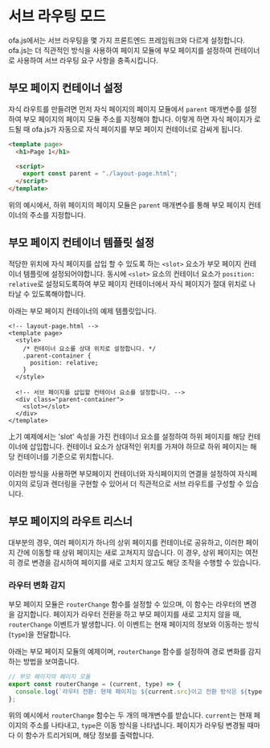 # 서브 라우팅 모드

ofa.js에서는 서브 라우팅을 몇 가지 프론트엔드 프레임워크와 다르게 설정합니다. ofa.js는 더 직관적인 방식을 사용하여 페이지 모듈에 부모 페이지를 설정하여 컨테이너로 사용하여 서브 라우팅 요구 사항을 충족시킵니다.

## 부모 페이지 컨테이너 설정

자식 라우트를 만들려면 먼저 자식 페이지의 페이지 모듈에서 `parent` 매개변수를 설정하여 부모 페이지의 페이지 모듈 주소를 지정해야 합니다. 이렇게 하면 자식 페이지가 로드될 때 ofa.js가 자동으로 자식 페이지를 부모 페이지 컨테이너로 감싸게 됩니다.

```html
<template page>
  <h1>Page 1</h1>

  <script>
    export const parent = "./layout-page.html";
  </script>
</template>
```

위의 예시에서, 하위 페이지의 페이지 모듈은 `parent` 매개변수를 통해 부모 페이지 컨테이너의 주소를 지정합니다.

## 부모 페이지 컨테이너 템플릿 설정

적당한 위치에 자식 페이지를 삽입 할 수 있도록 하는 `<slot>` 요소가 부모 페이지 컨테이너 템플릿에 설정되어야합니다. 동시에 `<slot>` 요소의 컨테이너 요소가 `position: relative`로 설정되도록하여 부모 페이지 컨테이너에서 자식 페이지가 절대 위치로 나타날 수 있도록해야합니다.

아래는 부모 페이지 컨테이너의 예제 템플릿입니다.

```
<!-- layout-page.html -->
<template page>
  <style>
    /* 컨테이너 요소를 상대 위치로 설정합니다. */
    .parent-container {
      position: relative;
    }
  </style>
  
  <!-- 서브 페이지를 삽입할 컨테이너 요소를 설정합니다. -->
  <div class="parent-container">
    <slot></slot>
  </div>
</template>
```

上기 예제에서는 'slot' 속성을 가진 컨테이너 요소를 설정하여 하위 페이지를 해당 컨테이너에 삽입합니다. 컨테이너 요소가 상대적인 위치를 가져야 하므로 하위 페이지는 해당 컨테이너를 기준으로 위치합니다.

이러한 방식을 사용하면 부모페이지 컨테이너와 자식페이지의 연결을 설정하여 자식페이지의 로딩과 렌더링을 구현할 수 있어서 더 직관적으로 서브 라우트를 구성할 수 있습니다.

## 부모 페이지의 라우트 리스너

대부분의 경우, 여러 페이지가 하나의 상위 페이지를 컨테이너로 공유하고, 이러한 페이지 간에 이동할 때 상위 페이지는 새로 고쳐지지 않습니다. 이 경우, 상위 페이지는 여전히 경로 변경을 감시하여 페이지를 새로 고치지 않고도 해당 조작을 수행할 수 있습니다.

### 라우터 변화 감지

부모 페이지 모듈은 `routerChange` 함수를 설정할 수 있으며, 이 함수는 라우터의 변경을 감지합니다. 페이지가 라우터 전환을 하고 부모 페이지를 새로 고치지 않을 때, `routerChange` 이벤트가 발생합니다. 이 이벤트는 현재 페이지의 정보와 이동하는 방식(`type`)을 전달합니다.

아래는 부모 페이지 모듈의 예제이며, `routerChange` 함수를 설정하여 경로 변화를 감지하는 방법을 보여줍니다.

```javascript
// 부모 페이지의 페이지 모듈
export const routerChange = (current, type) => {
  console.log(`라우터 전환: 현재 페이지는 ${current.src}이고 전환 방식은 ${type}입니다.`);
};
```

위의 예시에서 `routerChange` 함수는 두 개의 매개변수를 받습니다. `current`는 현재 페이지의 주소를 나타내고, `type`은 이동 방식을 나타냅니다. 페이지가 라우팅 변경될 때마다 이 함수가 트리거되며, 해당 정보를 출력합니다.